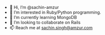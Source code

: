 - 👋 Hi, I’m @sachin-amzur
- 👀 I’m interested in Ruby/Python programming.
- 🌱 I’m currently learning MongoDB
- 💞️ I’m looking to collaborate on Rails
- 📫 Reach me at sachin.singh@amzur.com

<!---
sachin-amzur/sachin-amzur is a ✨ special ✨ repository because its `README.md` (this file) appears on your GitHub profile.
You can click the Preview link to take a look at your changes.
--->
